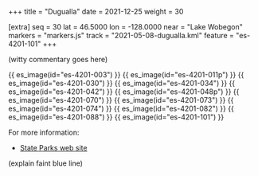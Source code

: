 +++
title = "Dugualla"
date = 2021-12-25
weight = 30

[extra]
seq = 30
lat = 46.5000
lon = -128.0000
near = "Lake Wobegon"
markers = "markers.js"
track = "2021-05-08-dugualla.kml"
feature = "es-4201-101"
+++

(witty commentary goes here)

<!-- more -->
{{ es_image(id="es-4201-003") }}
{{ es_image(id="es-4201-011p") }}
{{ es_image(id="es-4201-030") }}
{{ es_image(id="es-4201-034") }}
{{ es_image(id="es-4201-042") }}
{{ es_image(id="es-4201-048p") }}
{{ es_image(id="es-4201-070") }}
{{ es_image(id="es-4201-073") }}
{{ es_image(id="es-4201-074") }}
{{ es_image(id="es-4201-082") }}
{{ es_image(id="es-4201-088") }}
{{ es_image(id="es-4201-101") }}

For more information:

* [State Parks web site](https://parks.state.wa.us/404/LostLake)

(explain faint blue line)
